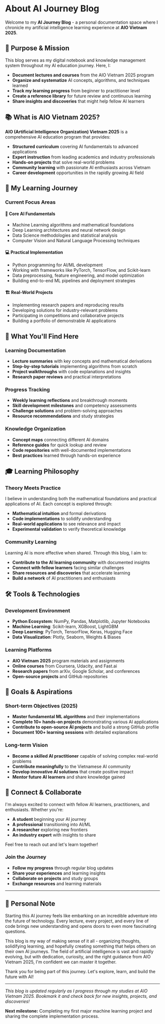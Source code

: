 # About AI Journey Blog

Welcome to my **AI Journey Blog** - a personal documentation space where I chronicle my artificial intelligence learning experience at **AIO Vietnam 2025**.

## 🎯 Purpose & Mission

This blog serves as my digital notebook and knowledge management system throughout my AI education journey. Here, I:

- **Document lectures and courses** from the AIO Vietnam 2025 program
- **Organize and systematize** AI concepts, algorithms, and techniques learned
- **Track my learning progress** from beginner to practitioner level
- **Create a reference library** for future review and continuous learning
- **Share insights and discoveries** that might help fellow AI learners

## 📚 What is AIO Vietnam 2025?

**AIO (Artificial Intelligence Organization) Vietnam 2025** is a comprehensive AI education program that provides:

- **Structured curriculum** covering AI fundamentals to advanced applications
- **Expert instruction** from leading academics and industry professionals  
- **Hands-on projects** that solve real-world problems
- **Community learning** with passionate AI enthusiasts across Vietnam
- **Career development** opportunities in the rapidly growing AI field

## 🚀 My Learning Journey

### **Current Focus Areas**

#### **📖 Core AI Fundamentals**
- Machine Learning algorithms and mathematical foundations
- Deep Learning architectures and neural network design
- Data Science methodologies and statistical analysis
- Computer Vision and Natural Language Processing techniques

#### **💻 Practical Implementation**
- Python programming for AI/ML development
- Working with frameworks like PyTorch, TensorFlow, and Scikit-learn
- Data preprocessing, feature engineering, and model optimization
- Building end-to-end ML pipelines and deployment strategies

#### **🏗️ Real-World Projects**
- Implementing research papers and reproducing results
- Developing solutions for industry-relevant problems
- Participating in competitions and collaborative projects
- Building a portfolio of demonstrable AI applications

## 📝 What You'll Find Here

### **Learning Documentation**
- **Lecture summaries** with key concepts and mathematical derivations
- **Step-by-step tutorials** implementing algorithms from scratch
- **Project walkthroughs** with code explanations and insights
- **Research paper reviews** and practical interpretations

### **Progress Tracking**
- **Weekly learning reflections** and breakthrough moments
- **Skill development milestones** and competency assessments
- **Challenge solutions** and problem-solving approaches
- **Resource recommendations** and study strategies

### **Knowledge Organization**
- **Concept maps** connecting different AI domains
- **Reference guides** for quick lookup and review
- **Code repositories** with well-documented implementations
- **Best practices** learned through hands-on experience

## 🎓 Learning Philosophy

### **Theory Meets Practice**
I believe in understanding both the mathematical foundations and practical applications of AI. Each concept is explored through:
- **Mathematical intuition** and formal derivations
- **Code implementations** to solidify understanding
- **Real-world applications** to see relevance and impact
- **Experimental validation** to verify theoretical knowledge

### **Community Learning**
Learning AI is more effective when shared. Through this blog, I aim to:
- **Contribute to the AI learning community** with documented insights
- **Connect with fellow learners** facing similar challenges
- **Share resources and discoveries** that accelerate learning
- **Build a network** of AI practitioners and enthusiasts

## 🛠️ Tools & Technologies

### **Development Environment**
- **Python Ecosystem**: NumPy, Pandas, Matplotlib, Jupyter Notebooks
- **Machine Learning**: Scikit-learn, XGBoost, LightGBM
- **Deep Learning**: PyTorch, TensorFlow, Keras, Hugging Face
- **Data Visualization**: Plotly, Seaborn, Weights & Biases

### **Learning Platforms**
- **AIO Vietnam 2025** program materials and assignments
- **Online courses** from Coursera, Udacity, and Fast.ai
- **Research papers** from arXiv, Google Scholar, and conferences
- **Open-source projects** and GitHub repositories

## 🌟 Goals & Aspirations

### **Short-term Objectives (2025)**
- **Master fundamental ML algorithms** and their implementations
- **Complete 10+ hands-on projects** demonstrating various AI applications
- **Contribute to open-source AI projects** and build a strong GitHub profile
- **Document 100+ learning sessions** with detailed explanations

### **Long-term Vision**
- **Become a skilled AI practitioner** capable of solving complex real-world problems
- **Contribute meaningfully** to the Vietnamese AI community
- **Develop innovative AI solutions** that create positive impact
- **Mentor future AI learners** and share knowledge gained

## 🤝 Connect & Collaborate

I'm always excited to connect with fellow AI learners, practitioners, and enthusiasts. Whether you're:

- **A student** beginning your AI journey
- **A professional** transitioning into AI/ML
- **A researcher** exploring new frontiers
- **An industry expert** with insights to share

Feel free to reach out and let's learn together!

### **Join the Journey**
- **Follow my progress** through regular blog updates
- **Share your experiences** and learning insights
- **Collaborate on projects** and study groups
- **Exchange resources** and learning materials

---

## 💭 Personal Note

Starting this AI journey feels like embarking on an incredible adventure into the future of technology. Every lecture, every project, and every line of code brings new understanding and opens doors to even more fascinating questions.

This blog is my way of making sense of it all - organizing thoughts, solidifying learning, and hopefully creating something that helps others on their own AI journeys. The field of artificial intelligence is vast and rapidly evolving, but with dedication, curiosity, and the right guidance from AIO Vietnam 2025, I'm confident we can master it together.

Thank you for being part of this journey. Let's explore, learn, and build the future with AI!

---

*This blog is updated regularly as I progress through my studies at AIO Vietnam 2025. Bookmark it and check back for new insights, projects, and discoveries!*

**Next milestone:** Completing my first major machine learning project and sharing the complete implementation process.